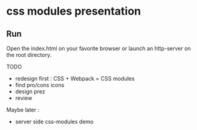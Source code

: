 # css modules presentation

## Run 

Open the index.html on your favorite browser or launch an http-server on the root directory.


TODO
- redesign first : CSS + Webpack = CSS modules
- find pro/cons icons
- design prez
- review


Maybe later :
- server side css-modules demo